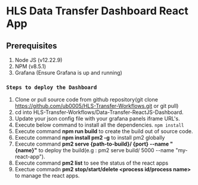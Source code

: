 # HLS Data Transfer Dashboard React App

## Prerequisites

1. Node JS (v12.22.9)
2. NPM (v8.5.1)
3. Grafana (Ensure Grafana is up and running)


### `Steps to deploy the Dashboard`

1. Clone or pull source code from github repository(git clone https://github.com/ub0005/HLS-Transfer-Workflows.git or git pull)
2. cd into HLS-Transfer-Workflows/Data-Transfer-ReactJS-Dashboard.
3. Update your json config file with your grafana panels iframe URL's.
4. Execute below command to install all the dependencies.
  ```npm install```
5. Execute command **npm run build** to create the build out of source code.
6. Execute command **npm install pm2 -g** to install pm2 globally
7. Execute command **pm2 serve {path-to-build}/ {port}  --name "{name}"** to deploy the build(e.g : pm2 serve build/ 5000 --name "my-react-app").
8. Execute command **pm2 list** to see the status of the react apps
9. Exectue commadn **pm2 stop/start/delete <process id/process name>** to manage the react apps.
